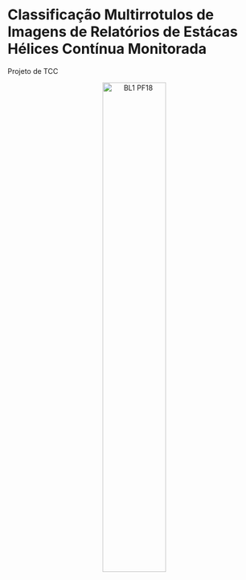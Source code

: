 # Classificação Multirrotulos de Imagens de Relatórios de Estácas Hélices Contínua Monitorada 
Projeto de TCC
<p align="center">
  <img src="https://github.com/user-attachments/assets/1a2a189e-19ba-4dc6-902d-6bda5cd264e8" style="width: 50%;" alt="BL1 PF18">
</p>
